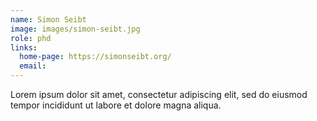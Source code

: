 ```yaml
---
name: Simon Seibt
image: images/simon-seibt.jpg
role: phd
links:
  home-page: https://simonseibt.org/
  email: 
---
```


Lorem ipsum dolor sit amet, consectetur adipiscing elit, sed do eiusmod tempor incididunt ut labore et dolore magna aliqua.
